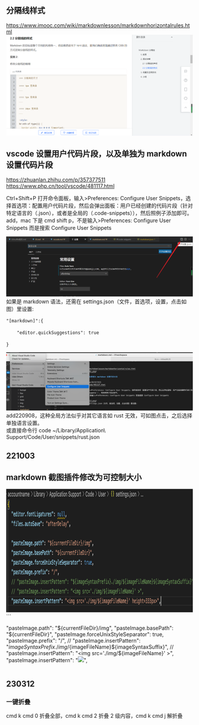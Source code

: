 ## 分隔线样式

https://www.imooc.com/wiki/markdownlesson/markdownhorizontalrules.html  
![](./img/2022-04-17-16-36-01.png)

## vscode 设置用户代码片段，以及单独为 markdown 设置代码片段

https://zhuanlan.zhihu.com/p/357377511  
https://www.php.cn/tool/vscode/481117.html

Ctrl+Shift+P 打开命令面板，输入>Preferences: Configure User Snippets，选择首选项：配置用户代码片段，然后会弹出面板：用户已经创建的代码片段（针对特定语言的（.json），或者是全局的（.code-snippets）），然后照例子添加即可。
add，mac 下是 cmd shift p，不是输入>Preferences: Configure User Snippets 而是搜索 Configure User Snippets

![](./img/2022-04-23-23-18-13.png)
如果是 markdown 语法，还需在 settings.json（文件，首选项，设置，点击如图）里设置:

```
"[markdown]":{

    "editor.quickSuggestions": true

}
```

![](./img/2022-09-08-11-02-21.png)  
add220908，这种全局方法似乎对其它语言如 rust 无效，可如图点击，之后选择单独语言设置。  
或直接命令行 code ~/Library/Application\ Support/Code/User/snippets/rust.json

## 221003

## markdown 截图插件修改为可控制大小

<img src='./img/2022-10-03-20-42-42.png' height=333px>      
```

"pasteImage.path": "${currentFileDir}/img",
  "pasteImage.basePath": "${currentFileDir}",
"pasteImage.forceUnixStyleSeparator": true,
"pasteImage.prefix": "/",
// "pasteImage.insertPattern": "${imageSyntaxPrefix}./img/${imageFileName}${imageSyntaxSuffix}",
  // "pasteImage.insertPattern": "<img src='./img/${imageFileName}' >",
"pasteImage.insertPattern": "<img src='./img/${imageFileName}' height=333px>",

```

```

## 230312

### 一键折叠

cmd k cmd 0 折叠全部，cmd k cmd 2 折叠 2 级内容，cmd k cmd j 解折叠
